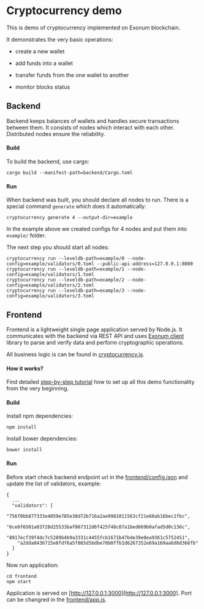 # Cryptocurrency demo

This is demo of cryptocurrency implemented on Exonum blockchain.

It demonstrates the very basic operations:

- create a new wallet

- add funds into a wallet

- transfer funds from the one wallet to another

- monitor blocks status

## Backend

Backend keeps balances of wallets and handles secure transactions between them.
It consists of nodes which interact with each other. Distributed nodes ensure the reliability.

#### Build

To build the backend, use cargo:

```
cargo build --manifest-path=backend/Cargo.toml
```

#### Run

When backend was built, you should declare all nodes to run.
There is a special command `generate` which does it automatically:

```
cryptocurrency generate 4 --output-dir=example
```

In the example above we created configs for 4 nodes and put them into `example/` folder.

The next step you should start all nodes:

```
cryptocurrency run --leveldb-path=example/0 --node-config=example/validators/0.toml --public-api-address=127.0.0.1:8000
cryptocurrency run --leveldb-path=example/1 --node-config=example/validators/1.toml
cryptocurrency run --leveldb-path=example/2 --node-config=example/validators/2.toml
cryptocurrency run --leveldb-path=example/3 --node-config=example/validators/3.toml
```

## Frontend

Frontend is a lightweight single page application served by Node.js.
It communicates with the backend via REST API and uses [Exonum client](https://github.com/exonum/exonum-client) library to parse and verify data and perform cryptographic operations.

All business logic is can be found in [cryptocurrency.js](frontend/js/cryptocurrency.js).

#### How it works?

Find detailed [step-by-step tutorial](http://exonum.com/doc/home/cryptocurrency/intro/) how to set up all this demo functionality from the very beginning.

#### Build

Install npm dependencies:

```
npm install
```

Install bower dependencies:

```
bower install
```

#### Run

Before start check backend endpoint url in the [frontend/config.json](frontend/config.json) and update the list of validators, example:

```
{
  ...
  "validators": [
    "756f0bb877333e4059e785e38d72b716a2ae9981011563cf21e60ab16bec1fbc",
    "6ce6f6501a03728d25533baf867312d6f425f48c07a1bed669b0afad5d0c136c",
    "8917ecf39f4dc7c5289b4b9a3331c4455fcb1671b47bde39e0ea9361c5752451",
    "a2dda8436715e8fdf6a5f865d5bdbe70b0ffb1d6267352e69a169aa6d8d368fb"
  ] 
}
```

Now run application:

```
cd frontend
npm start
```

Application is served on [http://127.0.0.1:3000](http://127.0.0.1:3000). Port can be changred in the [frontend/app.js](frontend/app.js).
